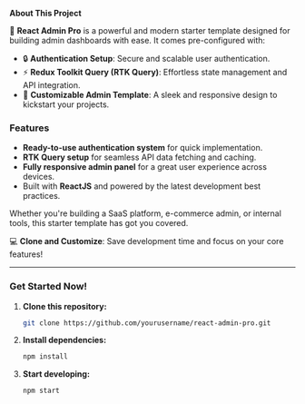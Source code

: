 **About This Project**  

🚀 **React Admin Pro** is a powerful and modern starter template designed for building admin dashboards with ease. It comes pre-configured with:  
- 🔒 **Authentication Setup**: Secure and scalable user authentication.  
- ⚡ **Redux Toolkit Query (RTK Query)**: Effortless state management and API integration.  
- 🎨 **Customizable Admin Template**: A sleek and responsive design to kickstart your projects.  

### Features  
- **Ready-to-use authentication system** for quick implementation.  
- **RTK Query setup** for seamless API data fetching and caching.  
- **Fully responsive admin panel** for a great user experience across devices.  
- Built with **ReactJS** and powered by the latest development best practices.  

Whether you're building a SaaS platform, e-commerce admin, or internal tools, this starter template has got you covered.  

💻 **Clone and Customize**: Save development time and focus on your core features!  

---  
### Get Started Now!  
1. **Clone this repository:**  
   ```bash  
   git clone https://github.com/yourusername/react-admin-pro.git  
   ```  
2. **Install dependencies:**  
   ```bash  
   npm install  
   ```  
3. **Start developing:**  
   ```bash  
   npm start  
   ```  